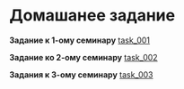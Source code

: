 # Домашанее задание #
__Задание к 1-ому семинару__ [task_001](https://github.com/dmitry-40in/web/tree/main/task_001)

__Задание ко 2-ому семинару__ [task_002](https://github.com/dmitry-40in/web/tree/main/task_002)

__Задания к 3-ому семинару__ [task_003](https://github.com/dmitry-40in/web/tree/main/task_003)